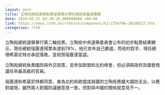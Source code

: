 ```yaml
---
layout: post
title: 立陶宛總統選舉點票結果顯示現任總統瑙塞達獲勝
date: 2024-05-27 04:30:20.000000000 +08:00
link: https://news.rthk.hk/rthk/ch/component/k2/1754796-20240527.htm
categories: rthk
---
```


立陶宛總統選舉舉行第二輪投票。立陶宛中央選舉委員會公布的初步點票結果顯示，現任總統瑙塞達得票率達到78%，他已宣布自己勝選。而他的對手、現任總理希莫尼特亦承認落敗，並祝賀瑙塞達當選。

立陶宛總統負責國防與外交政策，並參加歐盟和北約峰會，但必須與政府及國會商議任命最高級的官員。

瑙塞達和希莫尼特都同意，身為北約和歐盟成員國的立陶宛應擴大國防支出，以應對威脅。雖然兩人對國防議題意見一致，但對與中國的關係就意見不一。
